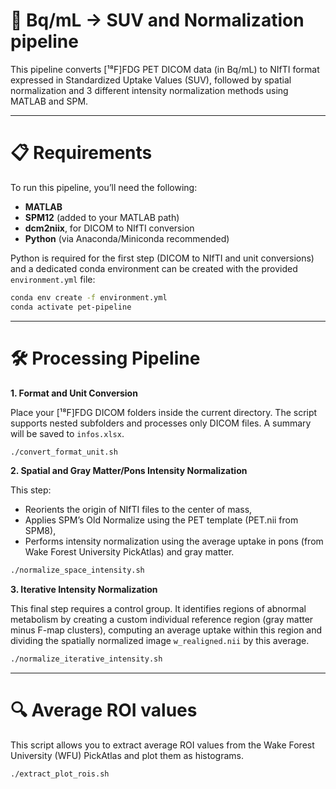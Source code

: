 # 🧠 Bq/mL -> SUV and Normalization pipeline

This pipeline converts [¹⁸F]FDG PET DICOM data (in Bq/mL) to NIfTI format expressed in Standardized Uptake Values (SUV), followed by spatial normalization and 3 different intensity normalization methods using MATLAB and SPM.

---

# 📋 Requirements

To run this pipeline, you’ll need the following:

- **MATLAB**
- **SPM12** (added to your MATLAB path)
- **dcm2niix**, for DICOM to NIfTI conversion
- **Python** (via Anaconda/Miniconda recommended)

Python is required for the first step (DICOM to NIfTI and unit conversions) and a dedicated conda environment can be created with the provided `environment.yml` file:

```bash
conda env create -f environment.yml
conda activate pet-pipeline
```

---

# 🛠️ Processing Pipeline
**1. Format and Unit Conversion**

Place your [¹⁸F]FDG DICOM folders inside the current directory. The script supports nested subfolders and processes only DICOM files. A summary will be saved to `infos.xlsx`.

```bash
./convert_format_unit.sh
```

**2. Spatial and Gray Matter/Pons Intensity Normalization**

This step:
- Reorients the origin of NIfTI files to the center of mass,
- Applies SPM’s Old Normalize using the PET template (PET.nii from SPM8),
- Performs intensity normalization using the average uptake in pons (from Wake Forest University PickAtlas) and gray matter.

```bash
./normalize_space_intensity.sh
```

**3. Iterative Intensity Normalization**

This final step requires a control group. It identifies regions of abnormal metabolism by creating a custom individual reference region (gray matter minus F-map clusters), computing an average uptake within this region and dividing the spatially normalized image `w_realigned.nii` by this average.

```bash
./normalize_iterative_intensity.sh
```

---

# 🔍 Average ROI values

This script allows you to extract average ROI values from the Wake Forest University (WFU) PickAtlas and plot them as histograms.

```bash
./extract_plot_rois.sh
```
